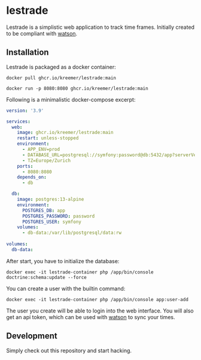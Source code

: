 # lestrade

Lestrade is a simplistic web application to track time frames. Initially created to be compliant with [watson](https://github.com/TailorDev/Watson).

## Installation

Lestrade is packaged as a docker container:

```
docker pull ghcr.io/kreemer/lestrade:main

docker run -p 8080:8080 ghcr.io/kreemer/lestrade:main
```

Following is a minimalistic docker-compose excerpt:

```yaml
version: '3.9'

services:
  web:
    image: ghcr.io/kreemer/lestrade:main
    restart: unless-stopped
    environment:
      - APP_ENV=prod
      - DATABASE_URL=postgresql://symfony:password@db:5432/app?serverVersion=13&charset=utf8
      - TZ=Europe/Zurich
    ports:
      - 8080:8080
    depends_on:
      - db

  db:
    image: postgres:13-alpine
    environment:
      POSTGRES_DB: app
      POSTGRES_PASSWORD: password
      POSTGRES_USER: symfony
    volumes:
      - db-data:/var/lib/postgresql/data:rw
      
volumes:
  db-data:
```

After start, you have to initialize the database:

```
docker exec -it lestrade-container php /app/bin/console doctrine:schema:update --force
```

You can create a user with the builtin command:

```
docker exec -it lestrade-container php /app/bin/console app:user-add
```

The user you create will be able to login into the web interface. You will also get an api token, which can be used with [watson](https://github.com/TailorDev/Watson) to sync your times.

## Development

Simply check out this repository and start hacking.
